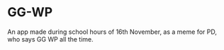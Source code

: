 # GG-WP
An app made during school hours of 16th November, as a meme for PD, who says GG WP all the time.

